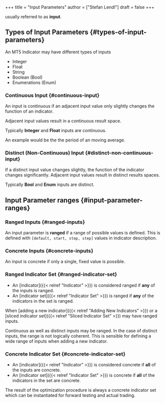 +++
title = "Input Parameters"
author = ["Stefan Lendl"]
draft = false
+++

usually referred to as **input**.


## Types of Input Parameters {#types-of-input-parameters}

An MT5 Indicator may have different types of inputs

-   Integer
-   Float
-   String
-   Boolean (Bool)
-   Enumerations (Enum)


### Continuous Input {#continuous-input}

An input is continuous if an adjacent input value only slightly changes
the function of an indicator.

Adjacent input values result in a continuous result space.

Typically **Integer** and **Float** inputs are continuous.

An example would be the the period of an moving average.


### Distinct (Non-Continuous) Input {#distinct-non-continuous-input}

If a distinct input value changes slightly, the function of the
indicator changes significantly. Adjacent input values result in
distinct results spaces.

Typically **Bool** and **Enum** inputs are distinct.


## Input Parameter ranges {#input-parameter-ranges}


### Ranged Inputs {#ranged-inputs}

An input parameter is **ranged** if a range of possible values is defined.
This is defined with `[default, start, stop, step]` values in indicator description.


### Concrete Inputs {#concrete-inputs}

An input is concrete if only a single, fixed value is possible.


### Ranged Indicator Set {#ranged-indicator-set}

-   An [indicator]({{< relref "Indicator" >}}) is considered ranged if **any** of the inputs is ranged.
-   An [indicator set]({{< relref "Indicator Set" >}}) is ranged if **any** of the indicators in the set is ranged.

When [adding a new indicator]({{< relref "Adding New Indicators" >}}) or a [sliced indicator set]({{< relref "Sliced Indicator Set" >}}) may have ranged inputs.

Continuous as well as distinct inputs may be ranged. In the case of distinct
inputs, the range is not logically coherent. This is sensible for defining a
wide range of inputs when adding a new indicator.


### Concrete Indicator Set {#concrete-indicator-set}

-   An [indicator]({{< relref "Indicator" >}}) is considered concrete if **all** of the inputs are concrete.
-   An [indicator set]({{< relref "Indicator Set" >}}) is concrete if **all** of the indicators in the set are concrete.

The result of the optimization procedure is always a concrete indicator set
which can be instantiated for forward testing and actual trading.
